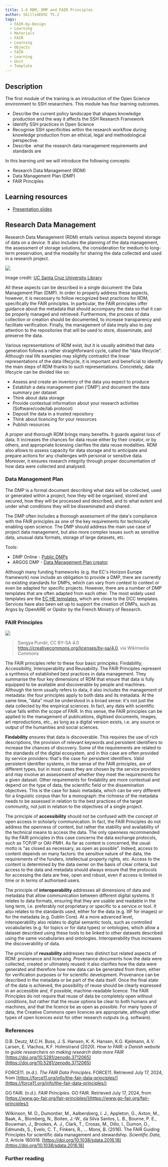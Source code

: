 ```yaml
---
title: 1.6 RDM, DMP and FAIR Principles
author: Skills4EOSC T5.2
tags:
  - FAIR-by-Design
  - Learning
  - Materials
  - FAIR
  - Learning
  - Objects
  - FAIR
  - Learning
  - Unit
  - Template
---
```

## Description

The first module of the training is an introduction of the Open Science environment to SSH researchers. This module has four learning outcomes.

- Describe the current policy landscape that shapes knowledge production and the way it affects the SSH Research Framework
- Identify SSH practices in Open Science
- Recognise SSH specificities within the research workflow during knowledge production from an ethical, legal and methodological perspective.
- Describe  what the research data management requirements and standards are

In this learning unit we will introduce the following concepts:
- Research Data Management (RDM)
- Data Management Plan (DMP)
- FAIR Principles

## Learning resources

- [Presentation slides](https://docs.google.com/presentation/d/15FcaB5vJ6f5BgULyajokv7MSLo53FnbY/edit?usp=sharing&ouid=102604071504748959042&rtpof=true&sd=true)
## Research Data Management

Research Data Management (RDM) entails various aspects beyond storage of data on a device. It also includes the planning of the data management, the assessment of storage solutions, the consideration for medium to long-term preservation, and the modality for sharing the data collected and used in a research project.

![](attachments/Research_Data_Lifecycle.jpg)

Image credit: [UC Santa Cruz University Library](https://guides.library.ucsc.edu/datamanagement)

All these aspects can be described in a single document: the Data Management Plan (DMP). In order to properly address these aspects, however, it is necessary to follow recognized best practices for RDM, specifically the FAIR principles. In particular, the FAIR principles offer guidance about the metadata that should accompany the data so that it can be properly managed and retrieved. Furthermore, the process of data collection or creation should be documented, to increase transparency and facilitate verification. Finally, the management of data imply also to pay attention to the repositories that will be used to store, disseminate, and preserve the data.


Various representations of RDM exist, but it is usually admitted that data generation follows a rather straightforward cycle, called the “data lifecycle”. Although real life examples may slightly contradict the linear representations of the data lifecycle, it is important and beneficial to identify the main steps of RDM thanks to such representations. Concretely, data lifecycle can be divided like so: 

- Assess and create an inventory of the data you expect to produce
- Establish a data management plan (‘DMP’) and document the data summary per dataset
- Think about data storage
- Provide contextual information about your research activities (Software/code/lab protocol)
- Deposit the data in a trusted repository
- Think about licencing for your resources
- Publish resources

A proper and thorough RDM brings many benefits. It guards against loss of data. It increases the chances for data reuse either by their creator, or by others, and appropriate licensing clarifies the data reuse modalities. RDM also allows to assess capacity for data storage and to anticipate and prepare actions for any challenges with personal or sensitive data. Moreover, it ensures research integrity through proper documentation of how data were collected and analysed.

### Data Management Plan

The DMP is a formal document describing what data will be collected, used or generated within a project, how they will be organised, stored and secured, how they will be processed and described, and to what extent and under what conditions they will be disseminated and shared.

The DMP often includes a thorough assessment of the data's compliance with the FAIR principles as one of the key requirements for technically enabling open science. The DMP should address the main use case of project data management, but also more complex issues such as sensitive data, unusual data formats, storage of large datasets, etc.

Tools:

- DMP Online - [Public DMPs](https://dmponline.dcc.ac.uk/public_plans)
- ARGOS DMP - [Data Management Plan creator](https://argos.openaire.eu/home)

Although many funding frameworks (e.g. the EC's Horizon Europe framework) now include an obligation to provide a DMP, there are currently no existing standards for DMPs, which can vary from context to context or even be adapted for specific projects. However, there are a number of DMP templates that are often adapted from each other. The most widely used templates are the [EC HE templates](https://ec.europa.eu/info/funding-tenders/opportunities/docs/2021-2027/horizon/temp-form/report/data-management-plan_he_en.docx), which are close to the DCC templates. Services have also been set up to support the creation of DMPs, such as Argos by OpenAIRE or Opidor by the French Ministry of Research.

### FAIR Principles

![](attachments/FAIR_data_principles.jpg)

> Sangya Pundir, CC BY-SA 4.0 <https://creativecommons.org/licenses/by-sa/4.0>, via Wikimedia Commons

The FAIR principles refer to these four basic principles: Findability, Accessibility, Interoperability and Reusability. The FAIR Principles represent a synthesis of established best practices in data management. They summarise the four key dimensions of RDM that ensure that data is fully equipped to be available and discoverable by people and machines. Although the term usually refers to data, it also includes the management of metadata: the four principles apply to both data and its metadata. At the same time, "data" must be understood in a broad sense: it's not just the data collected by the empirical sciences. In fact, any data with scientific value falls within the scope of FAIR. In this sense, the FAIR principles can be applied to the management of publications, digitised documents, images, art reproductions, etc., as long as a digital version exists, i.e. any source or output of the humanities and social sciences. 

**Findability** ensures that data is discoverable. This requires the use of rich descriptions, the provision of relevant keywords and persistent identifiers to increase the chances of discovery. Some of the requirements are related to the standards of the digital ecosystem, and in this case are often provided by service providers: that's the case for persistent identifiers. Valid persistent identifier systems, in the sense of the FAIR principles, are of different types, but in most cases they are chosen by the service providers and may involve an assessment of whether they meet the requirements for a given dataset. Other requirements for findability are more contextual and depend on the type of data, the scientific field or the dissemination objectives. This is the case for basic metadata, which can be very different for a linguistic corpus than for a monograph: the richness of the metadata needs to be assessed in relation to the best practices of the target community, not just in relation to the objectives of a single project.

The principle of **accessibility** should not be confused with the concept of open access in scholarly communication. In fact, the FAIR Principles do not address the openness of content, but rather the stability and availability of the technical means to access the data. The only openness recommended by the FAIR principles in this case concerns the data exchange protocols, such as TCP/IP or OAI-PMH. As far as content is concerned, the usual motto is "as closed as necessary, as open as possible". Indeed, access to content depends on many factors: the sensitive nature of the data, the requirements of the funders, intellectual property rights, etc. Access to the content is determined by the data owner on the basis of clear criteria, but access to the data and metadata should always ensure that the protocols for accessing the data are free, open and robust, even if access is limited in time or in terms of authorised users.

The principle of **interoperability** addresses all dimensions of data and metadata that allow communication between different digital systems. It relates to data formats, ensuring that they are usable and readable in the long term, i.e. preferably not proprietary or specific to a service or tool. It also relates to the standards used, either for the data (e.g. IIIF for images) or for the metadata (e.g. Dublin Core). At a more advanced level, interoperability also relates to digital semantic tools, such as controlled vocabularies (e.g. for topics or for data types) or ontologies, which allow a dataset described using these tools to be linked to other datasets described using the same vocabularies and ontologies. Interoperability thus increases the discoverability of data.

The principle of **reusability** addresses two distinct but related aspects of RDM: provenance and licensing. Provenance documents how the data were collected, created or ultimately reused: it also clarifies how the data were generated and therefore how new data can be generated from them, either for verification purposes or for scientific development. Provenance can be described in the metadata or be part of the data itself. Once the final state of the data is achieved, the possibility of reuse should be clearly expressed in an accessible and, if possible, machine-readable licence. The FAIR Principles do not require that reuse of data be completely open without conditions, but rather that the reuse options be clear to both humans and machines, and that the licence be as open as possible. For many types of data, the Creative Commons open licences are appropriate, although other types of open licences exist for other research outputs (e.g. software).


### References

D.B. Deutz, M.C.H. Buss, J. S. Hansen, K. K. Hansen, K.G. Kjelmann, A.V. Larsen, E. Vlachos, K.F. Holmstrand (2020). *How to FAIR: a Danish website to guide researchers on making research data more FAIR*  [https://doi.org/10.5281/zenodo.3712065](https://doi.org/10.5281/zenodo.3712065)

FORCE11. (n.d.). *The FAIR Data Principles*. FORCE11. Retrieved July 17, 2024, from [https://force11.org/info/the-fair-data-principles/](https://force11.org/info/the-fair-data-principles/)

GO FAIR. (n.d.). *FAIR Principles*. GO FAIR. Retrieved July 17, 2024, from [https://www.go-fair.org/fair-principles/](https://www.go-fair.org/fair-principles/)

Wilkinson, M. D., Dumontier, M., Aalbersberg, I. J., Appleton, G., Axton, M., Baak, A., Blomberg, N., Boiten, J.-W., da Silva Santos, L. B., Bourne, P. E., Bouwman, J., Brookes, A. J., Clark, T., Crosas, M., Dillo, I., Dumon, O., Edmunds, S., Evelo, C. T., Finkers, R., ... Mons, B. (2016). The FAIR Guiding Principles for scientific data management and stewardship. *Scientific Data, 3*, Article 160018. [https://doi.org/10.1038/sdata.2016.18](https://doi.org/10.1038/sdata.2016.18)

### Further reading

